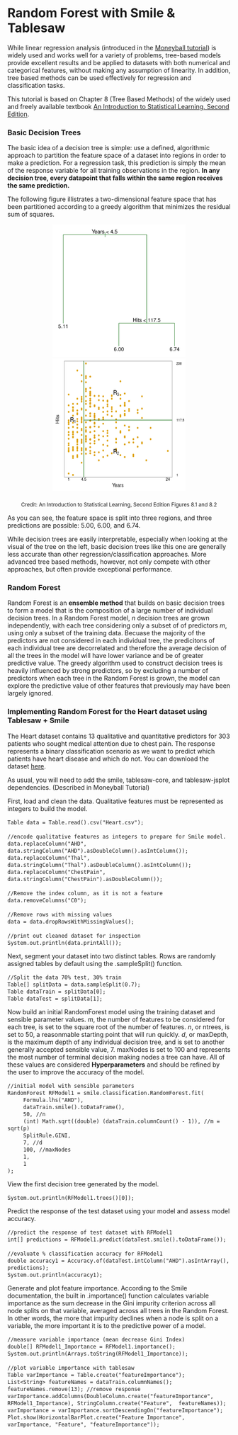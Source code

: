 # Random Forest with Smile & Tablesaw

While linear regression analysis (introduced in the <a href="https://jtablesaw.github.io/tablesaw/userguide/ml/Moneyball%20Linear%20regression">Moneyball tutorial</a>) is widely used and works well for a variety of problems, tree-based models provide excellent results and be applied to datasets with both numerical and categorical features, without making any assumption of linearity. In addition, tree based methods can be used effectively for regression and classification tasks. 
 
This tutorial is based on Chapter 8 (Tree Based Methods) of the widely used and freely available textbook <a href="https://www.statlearning.com/">An Introduction to Statistical Learning, Second Edition</a>.

### Basic Decision Trees

The basic idea of a decision tree is simple: use a defined, algorithmic approach to partition the feature space of a dataset into regions in order to make a prediction. For a regression task, this prediction is simply the mean of the response variable for all training observations in the region. **In any decision tree, every datapoint that falls within the same region receives the same prediction.**

The following figure illistrates a two-dimensional feature space that has been partitioned according to a greedy algorithm that minimizes the residual sum of squares. 

<p align="center">
<img src="https://github.com/jbsooter/tablesaw/blob/6856ae9e92648ad1dfbb62f1ff09e744eebe4154/docs/userguide/images/ml/random_forest/Decision_Tree_8.1.jpg" width="300" height = "300"><img src="https://github.com/jbsooter/tablesaw/blob/6856ae9e92648ad1dfbb62f1ff09e744eebe4154/docs/userguide/images/ml/random_forest/Decision_Tree_8.2.jpg" width="300" height = "300">
</p>

<p align="center">
<sub>Credit: An Introduction to Statistical Learning, Second Edition Figures 8.1 and 8.2</sub>
</p>

As you can see, the feature space is split into three regions, and three predictions are possible: 5.00, 6.00, and 6.74. 

While decision trees are easily interpretable, especially when looking at the visual of the tree on the left, basic decision trees like this one are generally less accurate than other regression/classification approaches. More advanced tree based methods, however, not only compete with other approaches, but often provide exceptional performance. 

### Random Forest

Random Forest is an **ensemble method** that builds on basic decision trees to form a model that is the composition of a large number of individual decision trees. In a Random Forest model, *n* decision trees are grown independently, with each tree considering only a subset of of predictors *m*, using only a subset of the training data. Becuase the majority of the predictors are not considered in each individual tree, the predicitons of each individual tree are decorrelated and therefore the average decision of all the trees in the model will have lower variance and be of greater predictive value. The greedy algorithm used to construct decision trees is heavily influenced by strong predictors, so by excluding a number of predictors when each tree in the Random Forest is grown, the model can explore the predictive value of other features that previously may have been largely ignored. 

### Implementing Random Forest for the Heart dataset using Tablesaw + Smile

The Heart dataset contains 13 qualitative and quantitative predictors for 303 patients who sought medical attention due to chest pain. The response represents a binary classification scenario as we want to predict which patients have heart disease and which do not. You can download the dataset <a href="https://github.com/jbsooter/tablesaw/blob/53358464317fbd66f8a50fe240b67765593a7659/data/Heart.csv">here</a>.

As usual, you will need to add the smile, tablesaw-core, and tablesaw-jsplot dependencies. (Described in Moneyball Tutorial)

First, load and clean the data. Qualitative features must be represented as integers to build the model. 

```
Table data = Table.read().csv("Heart.csv");

//encode qualitative features as integers to prepare for Smile model. 
data.replaceColumn("AHD", data.stringColumn("AHD").asDoubleColumn().asIntColumn());
data.replaceColumn("Thal", data.stringColumn("Thal").asDoubleColumn().asIntColumn());
data.replaceColumn("ChestPain", data.stringColumn("ChestPain").asDoubleColumn());

//Remove the index column, as it is not a feature
data.removeColumns("C0");

//Remove rows with missing values
data = data.dropRowsWithMissingValues();

//print out cleaned dataset for inspection
System.out.println(data.printAll());
```

Next, segment your dataset into two distinct tables. Rows are randomly assigned tables by default using the .sampleSplit() function.

```
//Split the data 70% test, 30% train
Table[] splitData = data.sampleSplit(0.7);
Table dataTrain = splitData[0];
Table dataTest = splitData[1];
```

Now build an initial RandomForest model using the training dataset and sensible parameter values. *m*, the number of features to be considered for each tree, is set to the square root of the number of features. *n*, or ntrees, is set to 50, a reasonmable starting point that will run quickly. *d*, or maxDepth, is the maximum depth of any individual decision tree, and is set to another generally accepted sensible value, 7. maxNodes is set to 100 and represents the most number of terminal decision making nodes a tree can have. All of these values are considered **Hyperparameters** and should be refined by the user to improve the accuracy of the model. 

```
//initial model with sensible parameters
RandomForest RFModel1 = smile.classification.RandomForest.fit(
     Formula.lhs("AHD"),
     dataTrain.smile().toDataFrame(),
     50, //n
     (int) Math.sqrt((double) (dataTrain.columnCount() - 1)), //m = sqrt(p)
     SplitRule.GINI,
     7, //d 
     100, //maxNodes
     1,
     1
);
```

View the first decision tree generated by the model. 

```
System.out.println(RFModel1.trees()[0]);
```

Predict the response of the test dataset using your model and assess model accuracy. 

```
//predict the response of test dataset with RFModel1
int[] predictions = RFModel1.predict(dataTest.smile().toDataFrame());

//evaluate % classification accuracy for RFModel1
double accuracy1 = Accuracy.of(dataTest.intColumn("AHD").asIntArray(), predictions);
System.out.println(accuracy1);
```

Generate and plot feature importance. According to the Smile documentation,  the built in .importance() function calculates variable importance as the sum decrease in the Gini impurity criterion across all node splits on that variable, averaged across all trees in the Random Forest. In other words, the more that impurity declines when a node is split on a variable, the more important it is to the predictive power of a model. 

```
//measure variable importance (mean decrease Gini Index)
double[] RFModel1_Importance = RFModel1.importance();
System.out.println(Arrays.toString(RFModel1_Importance));

//plot variable importance with tablesaw
Table varImportance = Table.create("featureImportance");
List<String> featureNames = dataTrain.columnNames();
featureNames.remove(13); //remove response
varImportance.addColumns(DoubleColumn.create("featureImportance", RFModel1_Importance), StringColumn.create("Feature",  featureNames));
varImportance = varImportance.sortDescendingOn("featureImportance");
Plot.show(HorizontalBarPlot.create("Feature Importance", varImportance, "Feature", "featureImportance"));
```








